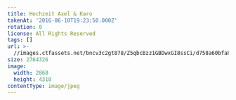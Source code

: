 ```yaml
---
title: Hochzeit Axel & Karo
takenAt: '2016-06-10T19:23:50.000Z'
rotation: 0
license: All Rights Reserved
tags: []
url: >-
  //images.ctfassets.net/bncv3c2gt878/Z5qbcBzz1GBDwxGI8ssCi/d758a60bfa88dfb3b42948655016420c/hochzeit-axel--karo_28144200756_o
size: 2764326
image:
  width: 2868
  height: 4310
contentType: image/jpeg
---
```


